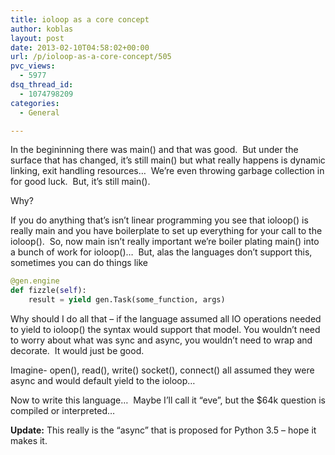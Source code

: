 ```yaml
---
title: ioloop as a core concept
author: koblas
layout: post
date: 2013-02-10T04:58:02+00:00
url: /p/ioloop-as-a-core-concept/505
pvc_views:
  - 5977
dsq_thread_id:
  - 1074798209
categories:
  - General

---
```

In the begininning there was main() and that was good.  But under the surface that has changed, it&#8217;s still main() but what really happens is dynamic linking, exit handling resources&#8230;  We&#8217;re even throwing garbage collection in for good luck.  But, it&#8217;s still main().

Why?

If you do anything that&#8217;s isn&#8217;t linear programming you see that ioloop() is really main and you have boilerplate to set up everything for your call to the ioloop().  So, now main isn&#8217;t really important we&#8217;re boiler plating main() into a bunch of work for ioloop()&#8230;  But, alas the languages don&#8217;t support this, sometimes you can do things like

```python
@gen.engine
def fizzle(self):
    result = yield gen.Task(some_function, args)
```

Why should I do all that &#8211; if the language assumed all IO operations needed to yield to ioloop() the syntax would support that model. You wouldn&#8217;t need to worry about what was sync and async, you wouldn&#8217;t need to wrap and decorate.  It would just be good.

Imagine- open(), read(), write() socket(), connect() all assumed they were async and would default yield to the ioloop&#8230;

Now to write this language&#8230;  Maybe I&#8217;ll call it &#8220;eve&#8221;, but the $64k question is compiled or interpreted&#8230;

**Update:** This really is the &#8220;async&#8221; that is proposed for Python 3.5 &#8211; hope it makes it.

